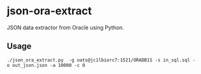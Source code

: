# json-ora-extract
JSON data extractor from Oracle using Python.

## Usage

```
./json_ora_extract.py  -g oats@jc1lbiorc7:1521/ORADB1S -s in_sql.sql -o out_json.json -a 10000 -c 0
```
